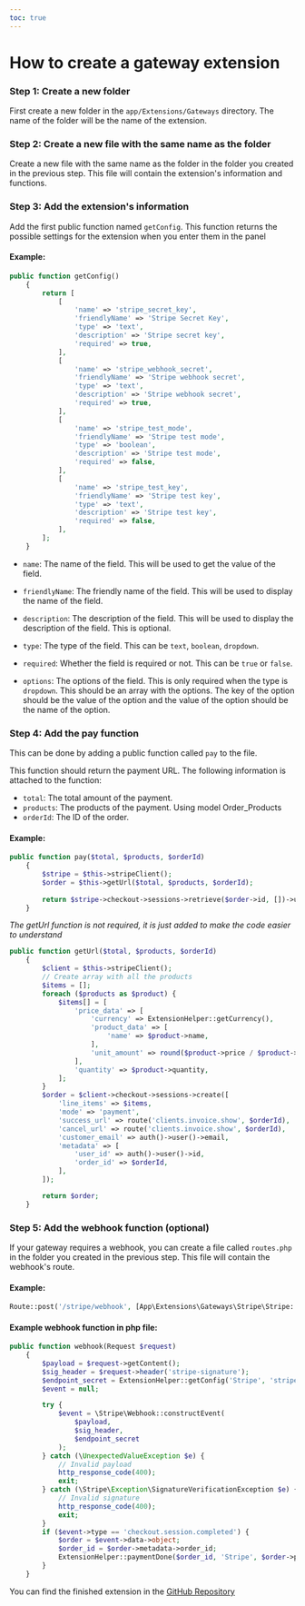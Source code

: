 ```yaml
---
toc: true
---
```

# How to create a gateway extension

### Step 1: Create a new folder
First create a new folder in the `app/Extensions/Gateways` directory. The name of the folder will be the name of the extension.

### Step 2: Create a new file with the same name as the folder
Create a new file with the same name as the folder in the folder you created in the previous step. This file will contain the extension's information and functions.

### Step 3: Add the extension's information
Add the first public function named `getConfig`. This function returns the possible settings for the extension when you enter them in the panel

#### Example:
```php
public function getConfig()
    {
        return [
            [
                'name' => 'stripe_secret_key',
                'friendlyName' => 'Stripe Secret Key',
                'type' => 'text',
                'description' => 'Stripe secret key',
                'required' => true,
            ],
            [
                'name' => 'stripe_webhook_secret',
                'friendlyName' => 'Stripe webhook secret',
                'type' => 'text',
                'description' => 'Stripe webhook secret',
                'required' => true,
            ],
            [
                'name' => 'stripe_test_mode',
                'friendlyName' => 'Stripe test mode',
                'type' => 'boolean',
                'description' => 'Stripe test mode',
                'required' => false,
            ],
            [
                'name' => 'stripe_test_key',
                'friendlyName' => 'Stripe test key',
                'type' => 'text',
                'description' => 'Stripe test key',
                'required' => false,
            ],
        ];
    }
```

- `name`: The name of the field. This will be used to get the value of the field.
- `friendlyName`: The friendly name of the field. This will be used to display the name of the field.
- `description`: The description of the field. This will be used to display the description of the field. This is optional.
- `type`: The type of the field. This can be `text`, `boolean`, `dropdown`.
- `required`: Whether the field is required or not. This can be `true` or `false`.

- `options`: The options of the field. This is only required when the type is `dropdown`. This should be an array with the options. The key of the option should be the value of the option and the value of the option should be the name of the option.



### Step 4: Add the pay function
This can be done by adding a public function called `pay` to the file. 

This function should return the payment URL. The following information is attached to the function:

- `total`: The total amount of the payment.
- `products`: The products of the payment. Using model Order_Products
- `orderId`: The ID of the order.

#### Example:
```php
public function pay($total, $products, $orderId) 
    {
        $stripe = $this->stripeClient();
        $order = $this->getUrl($total, $products, $orderId);
    
        return $stripe->checkout->sessions->retrieve($order->id, [])->url;
    }
```

*The getUrl function is not required, it is just added to make the code easier to understand*
```php
public function getUrl($total, $products, $orderId)
    {
        $client = $this->stripeClient();
        // Create array with all the products
        $items = [];
        foreach ($products as $product) {
            $items[] = [
                'price_data' => [
                    'currency' => ExtensionHelper::getCurrency(),
                    'product_data' => [
                        'name' => $product->name,
                    ],
                    'unit_amount' => round($product->price / $product->quantity * 100, 0)
                ],
                'quantity' => $product->quantity,
            ];
        }
        $order = $client->checkout->sessions->create([
            'line_items' => $items,
            'mode' => 'payment',
            'success_url' => route('clients.invoice.show', $orderId),
            'cancel_url' => route('clients.invoice.show', $orderId),
            'customer_email' => auth()->user()->email,
            'metadata' => [
                'user_id' => auth()->user()->id,
                'order_id' => $orderId,
            ],
        ]);

        return $order;
    }
```

### Step 5: Add the webhook function (optional)
If your gateway requires a webhook, you can create a file called `routes.php` in the folder you created in the previous step. This file will contain the webhook's route.

#### Example:
```php
Route::post('/stripe/webhook', [App\Extensions\Gateways\Stripe\Stripe::class, 'webhook']);
```

#### Example webhook function in php file:
```php
public function webhook(Request $request)
    {
        $payload = $request->getContent();
        $sig_header = $request->header('stripe-signature');
        $endpoint_secret = ExtensionHelper::getConfig('Stripe', 'stripe_webhook_secret');
        $event = null;

        try {
            $event = \Stripe\Webhook::constructEvent(
                $payload,
                $sig_header,
                $endpoint_secret
            );
        } catch (\UnexpectedValueException $e) {
            // Invalid payload
            http_response_code(400);
            exit;
        } catch (\Stripe\Exception\SignatureVerificationException $e) {
            // Invalid signature
            http_response_code(400);
            exit;
        }
        if ($event->type == 'checkout.session.completed') {
            $order = $event->data->object;
            $order_id = $order->metadata->order_id;
            ExtensionHelper::paymentDone($order_id, 'Stripe', $order->payment_intent);
        }
    }
```

You can find the finished extension in the [GitHub Repository](https://github.com/Paymenter/Paymenter/tree/master/app/Extensions/Gateways/Stripe)
